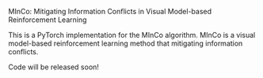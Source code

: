 MInCo: Mitigating Information Conflicts in Visual Model-based Reinforcement Learning

This is a PyTorch implementation for the MInCo algorithm. MInCo is a visual model-based reinforcement learning method that mitigating information conflicts.

Code will be released soon!
